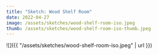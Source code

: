 ```yaml
---
title: "Sketch: Wood Shelf Room"
date: 2022-04-27
image: /assets/sketches/wood-shelf-room-iso.jpeg
thumb: /assets/sketches/wood-shelf-room-iso-thumb.jpeg
---
```


![]({{ "/assets/sketches/wood-shelf-room-iso.jpeg" | url }})
